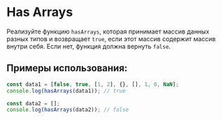 # Has Arrays

Реализуйте функцию `hasArrays`, которая принимает массив данных разных типов и возвращает `true`, если этот массив содержит массив внутри себя. Если нет, функция должна вернуть `false`.

## Примеры использования:

```javascript
const data1 = [false, true, [1, 2], {}, [], 1, 0, NaN];
console.log(hasArrays(data1)); // true

const data2 = [];
console.log(hasArrays(data2)); // false